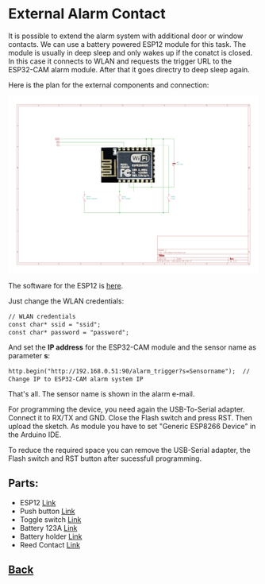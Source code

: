 # External Alarm Contact

It is possible to extend the alarm system with additional door or window contacts.
We can use a battery powered ESP12 module for this task. The module is usually in deep sleep and only wakes up if the conatct is closed. In this case it connects to WLAN and requests the trigger URL to the ESP32-CAM alarm module. After that it goes directry to deep sleep again.

Here is the plan for the external components and connection:

![Schematics](https://github.com/AK-Homberger/Alexa-Alarm-System-ESP32CAM/blob/main/Pictures/ESP12AlarmContact.png)

The software for the ESP12 is [here](https://github.com/AK-Homberger/Alexa-Alarm-System-ESP32CAM/blob/main/ESP12AlarmContact/ESP12AlarmContact.ino).

Just change the WLAN credentials:
```
// WLAN credentials
const char* ssid = "ssid";
const char* password = "password";
```
And set the **IP address** for the ESP32-CAM module and the sensor name as parameter **s**:

```
http.begin("http://192.168.0.51:90/alarm_trigger?s=Sensorname");  // Change IP to ESP32-CAM alarm system IP
```

That's all. The sensor name is shown in the alarm e-mail.

For programming the device, you need again the USB-To-Serial adapter. Connect it to RX/TX and GND. Close the Flash switch and press RST. Then upload the sketch. As module you have to set "Generic ESP8266 Device" in the Arduino IDE.

To reduce the required space you can remove the USB-Serial adapter, the Flash switch and RST button after sucessfull programming. 

## Parts:

- ESP12 [Link](https://www.reichelt.de/de/en/index.html?ACTION=446&LA=3&nbc=1&q=esp12)
- Push button [Link](https://www.reichelt.de/miniatur-drucktaster-0-5a-24vac-1x-ein-rt-t-250a-rt-p31772.html?&trstct=pol_12&nbc=1)
- Toggle switch [Link](https://www.reichelt.de/de/en/miniature-toggle-switch-1x-on-off-on-rnd-210-00448-p240580.html?GROUPID=7584&START=0&OFFSET=16&SID=96Xk5YJngRlij1C8dm7WFa8cc43c9fd0145a715a7ea5bf81fdb75&LANGUAGE=EN&&r=1)
- Battery 123A [Link](https://www.reichelt.de/de/en/varta-photo-3-volt-1430-mah-17x34-5mm-varta-cr-123a-p7352.html?search=123a&&r=1)
- Battery holder [Link](https://www.reichelt.de/de/en/battery-holder-for-2-3a-cr-123--halter-2-3a-p44605.html?search=battery+holder+123&&r=1)
- Reed Contact [Link](https://www.reichelt.de/de/en/opening-detector-normally-open-switch-contact-2-core-white-mk-2000w-p62375.html?&nbc=1)

## [Back](https://github.com/AK-Homberger/Alexa-Alarm-System-ESP32CAM/blob/main/README.md)
